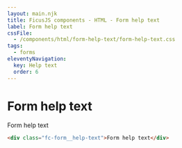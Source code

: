 ```yaml
---
layout: main.njk
title: FicusJS components - HTML - Form help text
label: Form help text
cssFile:
  - /components/html/form-help-text/form-help-text.css
tags:
  - forms
eleventyNavigation:
  key: Help text
  order: 6
---
```

# Form help text

<div class="fd-component-container">
  <div class="fc-form__help-text">Form help text</div>
</div>

```html
<div class="fc-form__help-text">Form help text</div>
```
